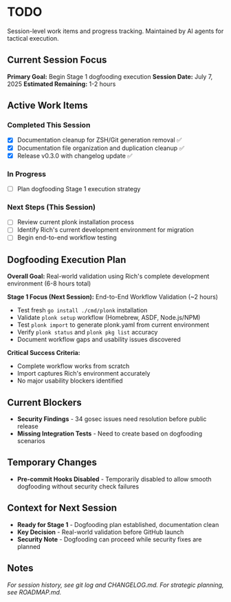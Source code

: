 # TODO

Session-level work items and progress tracking. Maintained by AI agents for tactical execution.

## Current Session Focus

**Primary Goal:** Begin Stage 1 dogfooding execution
**Session Date:** July 7, 2025
**Estimated Remaining:** 1-2 hours

## Active Work Items

### Completed This Session
- [x] Documentation cleanup for ZSH/Git generation removal ✅
- [x] Documentation file organization and duplication cleanup ✅
- [x] Release v0.3.0 with changelog update ✅

### In Progress
- [ ] Plan dogfooding Stage 1 execution strategy

### Next Steps (This Session)
- [ ] Review current plonk installation process  
- [ ] Identify Rich's current development environment for migration
- [ ] Begin end-to-end workflow testing

## Dogfooding Execution Plan

**Overall Goal:** Real-world validation using Rich's complete development environment (6-8 hours total)

**Stage 1 Focus (Next Session):** End-to-End Workflow Validation (~2 hours)
- Test fresh `go install ./cmd/plonk` installation
- Validate `plonk setup` workflow (Homebrew, ASDF, Node.js/NPM)
- Test `plonk import` to generate plonk.yaml from current environment
- Verify `plonk status` and `plonk pkg list` accuracy
- Document workflow gaps and usability issues discovered

**Critical Success Criteria:**
- Complete workflow works from scratch
- Import captures Rich's environment accurately
- No major usability blockers identified

## Current Blockers

- **Security Findings** - 34 gosec issues need resolution before public release  
- **Missing Integration Tests** - Need to create based on dogfooding scenarios

## Temporary Changes

- **Pre-commit Hooks Disabled** - Temporarily disabled to allow smooth dogfooding without security check failures

## Context for Next Session

- **Ready for Stage 1** - Dogfooding plan established, documentation clean
- **Key Decision** - Real-world validation before GitHub launch
- **Security Note** - Dogfooding can proceed while security fixes are planned

## Notes

*For session history, see git log and CHANGELOG.md. For strategic planning, see ROADMAP.md.*